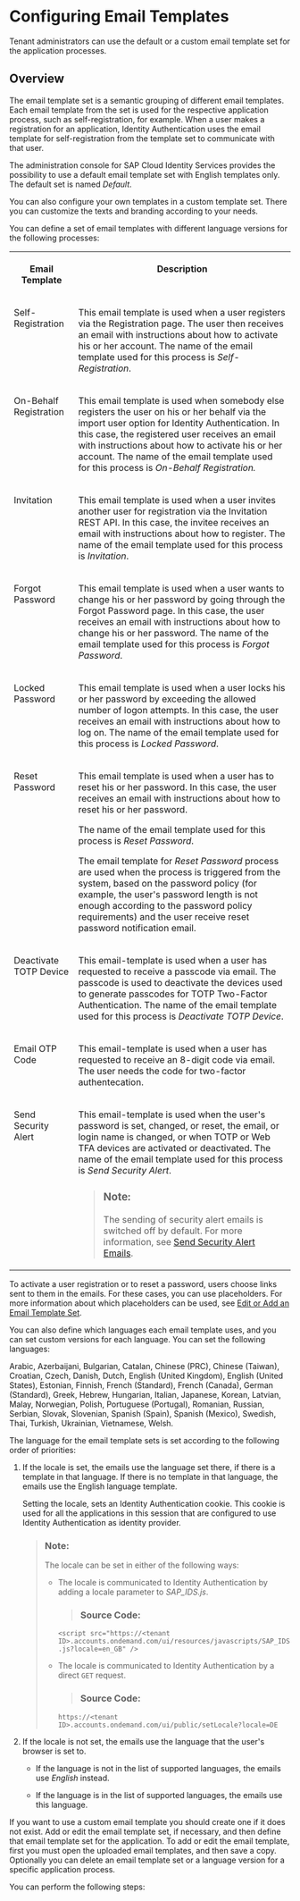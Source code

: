 <!-- loiob2afbcdccdf7410f8953e1e833e77de0 -->

# Configuring Email Templates

Tenant administrators can use the default or a custom email template set for the application processes.



## Overview

The email template set is a semantic grouping of different email templates. Each email template from the set is used for the respective application process, such as self-registration, for example. When a user makes a registration for an application, Identity Authentication uses the email template for self-registration from the template set to communicate with that user.

The administration console for SAP Cloud Identity Services provides the possibility to use a default email template set with English templates only. The default set is named *Default*.

You can also configure your own templates in a custom template set. There you can customize the texts and branding according to your needs.

You can define a set of email templates with different language versions for the following processes:


<table>
<tr>
<th valign="top">

Email Template

</th>
<th valign="top">

Description

</th>
</tr>
<tr>
<td valign="top">

Self-Registration

</td>
<td valign="top">

This email template is used when a user registers via the Registration page. The user then receives an email with instructions about how to activate his or her account. The name of the email template used for this process is *Self-Registration*.

</td>
</tr>
<tr>
<td valign="top">

On-Behalf Registration

</td>
<td valign="top">

This email template is used when somebody else registers the user on his or her behalf via the import user option for Identity Authentication. In this case, the registered user receives an email with instructions about how to activate his or her account. The name of the email template used for this process is *On-Behalf Registration.* 

</td>
</tr>
<tr>
<td valign="top">

Invitation

</td>
<td valign="top">

This email template is used when a user invites another user for registration via the Invitation REST API. In this case, the invitee receives an email with instructions about how to register. The name of the email template used for this process is *Invitation*.

</td>
</tr>
<tr>
<td valign="top">

Forgot Password

</td>
<td valign="top">

This email template is used when a user wants to change his or her password by going through the Forgot Password page. In this case, the user receives an email with instructions about how to change his or her password. The name of the email template used for this process is *Forgot Password*.

</td>
</tr>
<tr>
<td valign="top">

Locked Password

</td>
<td valign="top">

This email template is used when a user locks his or her password by exceeding the allowed number of logon attempts. In this case, the user receives an email with instructions about how to log on. The name of the email template used for this process is *Locked Password*.

</td>
</tr>
<tr>
<td valign="top">

Reset Password

</td>
<td valign="top">

This email template is used when a user has to reset his or her password. In this case, the user receives an email with instructions about how to reset his or her password.

The name of the email template used for this process is *Reset Password*.

The email template for *Reset Password* process are used when the process is triggered from the system, based on the password policy \(for example, the user's password length is not enough according to the password policy requirements\) and the user receive reset password notification email.

</td>
</tr>
<tr>
<td valign="top">

Deactivate TOTP Device

</td>
<td valign="top">

This email-template is used when a user has requested to receive a passcode via email. The passcode is used to deactivate the devices used to generate passcodes for TOTP Two-Factor Authentication. The name of the email template used for this process is *Deactivate TOTP Device*.

</td>
</tr>
<tr>
<td valign="top">

Email OTP Code

</td>
<td valign="top">

This email-template is used when a user has requested to receive an 8-digit code via email. The user needs the code for two-factor authentecation.

</td>
</tr>
<tr>
<td valign="top">

Send Security Alert

</td>
<td valign="top">

This email-template is used when the user's password is set, changed, or reset, the email, or login name is changed, or when TOTP or Web TFA devices are activated or deactivated. The name of the email template used for this process is *Send Security Alert*.

> ### Note:  
> The sending of security alert emails is switched off by default. For more information, see [Send Security Alert Emails](send-security-alert-emails-c977464.md).



</td>
</tr>
</table>

To activate a user registration or to reset a password, users choose links sent to them in the emails. For these cases, you can use placeholders. For more information about which placeholders can be used, see [Edit or Add an Email Template Set](edit-or-add-an-email-template-set-3c4f397.md).

You can also define which languages each email template uses, and you can set custom versions for each language. You can set the following languages:

Arabic, Azerbaijani, Bulgarian, Catalan, Chinese \(PRC\), Chinese \(Taiwan\), Croatian, Czech, Danish, Dutch, English \(United Kingdom\), English \(United States\), Estonian, Finnish, French \(Standard\), French \(Canada\), German \(Standard\), Greek, Hebrew, Hungarian, Italian, Japanese, Korean, Latvian, Malay, Norwegian, Polish, Portuguese \(Portugal\), Romanian, Russian, Serbian, Slovak, Slovenian, Spanish \(Spain\), Spanish \(Mexico\), Swedish, Thai, Turkish, Ukrainian, Vietnamese, Welsh.



The language for the email template sets is set according to the following order of priorities:

1.  If the locale is set, the emails use the language set there, if there is a template in that language. If there is no template in that language, the emails use the English language template.



    Setting the locale, sets an Identity Authentication cookie. This cookie is used for all the applications in this session that are configured to use Identity Authentication as identity provider.

    > ### Note:  
    > The locale can be set in either of the following ways:
    > 
    > -   The locale is communicated to Identity Authentication by adding a locale parameter to *SAP\_IDS.js*.
    > 
    >     > ### Source Code:  
    > 
    >     `<script src="https://<tenant ID>.accounts.ondemand.com/ui/resources/javascripts/SAP_IDS.js?locale=en_GB" />` 
    > 
    > -   The locale is communicated to Identity Authentication by a direct `GET` request.
    > 
    >     > ### Source Code:  
    > 
    >     `https://<tenant ID>.accounts.ondemand.com/ui/public/setLocale?locale=DE`

2.  If the locale is not set, the emails use the language that the user's browser is set to.

    -   If the language is not in the list of supported languages, the emails use *English* instead.

    -   If the language is in the list of supported languages, the emails use this language.





If you want to use a custom email template you should create one if it does not exist. Add or edit the email template set, if necessary, and then define that email template set for the application. To add or edit the email template, first you must open the uploaded email templates, and then save a copy. Optionally you can delete an email template set or a language version for a specific application process.



You can perform the following steps:

